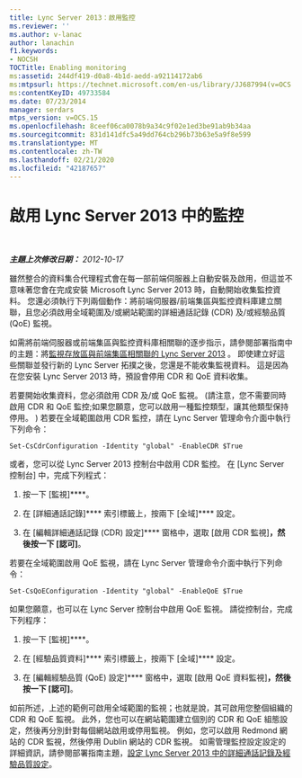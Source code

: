 ```yaml
---
title: Lync Server 2013：啟用監控
ms.reviewer: ''
ms.author: v-lanac
author: lanachin
f1.keywords:
- NOCSH
TOCTitle: Enabling monitoring
ms:assetid: 244df419-d0a8-4b1d-aedd-a92114172ab6
ms:mtpsurl: https://technet.microsoft.com/en-us/library/JJ687994(v=OCS.15)
ms:contentKeyID: 49733584
ms.date: 07/23/2014
manager: serdars
mtps_version: v=OCS.15
ms.openlocfilehash: 8ceef06ca0078b9a34c9f02e1ed3be91ab9b34aa
ms.sourcegitcommit: 831d141dfc5a49dd764cb296b73b63e5a9f8e599
ms.translationtype: MT
ms.contentlocale: zh-TW
ms.lasthandoff: 02/21/2020
ms.locfileid: "42187657"
---
```

<div data-xmlns="http://www.w3.org/1999/xhtml">

<div class="topic" data-xmlns="http://www.w3.org/1999/xhtml" data-msxsl="urn:schemas-microsoft-com:xslt" data-cs="https://msdn.microsoft.com/">

<div data-asp="https://msdn2.microsoft.com/asp">

# <a name="enabling-monitoring-in-lync-server-2013"></a>啟用 Lync Server 2013 中的監控

</div>

<div id="mainSection">

<div id="mainBody">

<span> </span>

_**主題上次修改日期：** 2012-10-17_

雖然整合的資料集合代理程式會在每一部前端伺服器上自動安裝及啟用，但這並不意味著您會在完成安裝 Microsoft Lync Server 2013 時，自動開始收集監控資料。 您還必須執行下列兩個動作：將前端伺服器/前端集區與監控資料庫建立關聯，且您必須啟用全域範圍及/或網站範圍的詳細通話記錄 (CDR) 及/或經驗品質 (QoE) 監視。

如需將前端伺服器或前端集區與監控資料庫相關聯的逐步指示，請參閱部署指南中的主題：將[監視存放區與前端集區相關聯的 Lync Server 2013](lync-server-2013-associating-a-monitoring-store-with-a-front-end-pool.md) 。 即使建立好這些關聯並發行新的 Lync Server 拓撲之後，您還是不能收集監視資料。 這是因為在您安裝 Lync Server 2013 時，預設會停用 CDR 和 QoE 資料收集。

若要開始收集資料，您必須啟用 CDR 及/或 QoE 監視。  (請注意，您不需要同時啟用 CDR 和 QoE 監控;如果您願意，您可以啟用一種監控類型，讓其他類型保持停用。 ) 若要在全域範圍啟用 CDR 監控，請在 Lync Server 管理命令介面中執行下列命令：

    Set-CsCdrConfiguration -Identity "global" -EnableCDR $True

或者，您可以從 Lync Server 2013 控制台中啟用 CDR 監控。 在 [Lync Server 控制台] 中，完成下列程式：

1.  按一下 [監視]****。

2.  在 [詳細通話記錄]**** 索引標籤上，按兩下 [全域]**** 設定。

3.  在 [編輯詳細通話記錄 (CDR) 設定]**** 窗格中，選取 [啟用 CDR 監視]****，然後按一下 [認可]****。

若要在全域範圍啟用 QoE 監視，請在 Lync Server 管理命令介面中執行下列命令：

    Set-CsQoEConfiguration -Identity "global" -EnableQoE $True

如果您願意，也可以在 Lync Server 控制台中啟用 QoE 監視。 請從控制台，完成下列程序：

1.  按一下 [監視]****。

2.  在 [經驗品質資料]**** 索引標籤上，按兩下 [全域]**** 設定。

3.  在 [編輯經驗品質 (QoE) 設定]**** 窗格中，選取 [啟用 QoE 資料監視]****，然後按一下 [認可]****。

如前所述，上述的範例可啟用全域範圍的監視；也就是說，其可啟用您整個組織的 CDR 和 QoE 監視。 此外，您也可以在網站範圍建立個別的 CDR 和 QoE 組態設定，然後再分別針對每個網站啟用或停用監視。 例如，您可以啟用 Redmond 網站的 CDR 監視，然後停用 Dublin 網站的 CDR 監視。 如需管理監控設定設定的詳細資訊，請參閱部署指南主題，[設定 Lync Server 2013 中的詳細通話記錄及經驗品質設定](lync-server-2013-configuring-call-detail-recording-and-quality-of-experience-settings.md)。

</div>

<span> </span>

</div>

</div>

</div>

